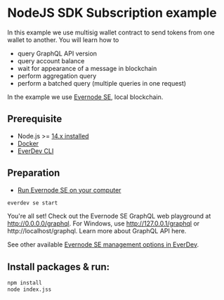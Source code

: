 # NodeJS SDK Subscription example

In this example we use multisig wallet contract to send tokens from one wallet to another. You will learn how to
- query GraphQL API version
- query account balance
- wait for appearance of a message in blockchain
- perform aggregation query
- perform a batched query (multiple queries in one request)

In the example we use [Evernode SE](https://docs.everos.dev/evernode-platform/products/simple-emulator-se), local blockchain.

## Prerequisite

* Node.js >= [14.x installed](https://nodejs.org)
* [Docker](https://docs.docker.com/desktop/#download-and-install)
* [EverDev CLI](https://docs.everos.dev/everdev/)


## Preparation

* [Run Evernode SE on your computer](https://docs.everos.dev/evernode-platform/products/simple-emulator-se)

```sh
everdev se start
```

You're all set! Check out the Evernode SE GraphQL web playground at http://0.0.0.0/graphql. For Windows, use http://127.0.0.1/graphql or http://localhost/graphql. Learn more about GraphQL API here.

See other available [Evernode SE management options in EverDev](https://docs.everos.dev/everdev/command-line-interface/evernode-platform-startup-edition-se).

## Install packages & run:

```sh
npm install
node index.jss
```
